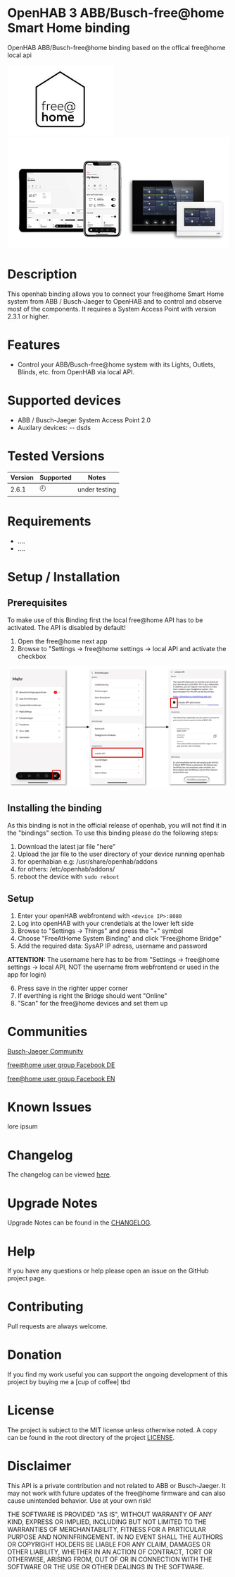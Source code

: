 # OpenHAB 3 ABB/Busch-free@home Smart Home binding
 OpenHAB ABB/Busch-free@home binding based on the offical free@home local api
 
![alt text](https://github.com/jannodeluxe/jannnnoooo/blob/main/free_at_home_logo_1.jpg)
![alt text](https://github.com/jannodeluxe/jannnnoooo/blob/main/abb_freeathome_2_0.png)
# Description
This openhab binding allows you to connect your free@home Smart Home system from ABB / Busch-Jaeger to OpenHAB and to control and observe most of the components. 
It requires a System Access Point with version 2.3.1 or higher.

# Features
* Control your ABB/Busch-free@home system with its Lights, Outlets, Blinds, etc. from OpenHAB via local API.

# Supported devices
- ABB / Busch-Jaeger System Access Point 2.0
- Auxilary devices:
-- dsds

# Tested Versions
|Version|Supported|Notes|
|---|---|---|
|2.6.1|:clock9:|under testing|


# Requirements
* ....
* ....

# Setup / Installation

## Prerequisites
To make use of this Binding first the local free@home API has to be activated. The API is disabled by default!
1. Open the free@home next app
2. Browse to "Settings -> free@home settings -> local API and activate the checkbox

![alt text](https://github.com/jannodeluxe/jannnnoooo/blob/main/freeathome-settingsapi.PNG)


## Installing the binding
As this binding is not in the official release of openhab, you will not find it in the "bindings" section.
To use this binding please do the following steps:
1. Download the latest jar file "here"
2. Upload the jar file to the user directory of your device running openhab
 1. for openhabian e.g: /usr/share/openhab/addons
 2. for others: /etc/openhab/addons/
3. reboot the device with     `sudo reboot`

## Setup
1. Enter your openHAB webfrontend with     `<device IP>:8080`
2. Log into openHAB with your crendetials at the lower left side
3. Browse to "Settings -> Things" and press the "+" symbol
4. Choose "FreeAtHome System Binding" and click "Free@home Bridge"
5. Add the required data: SysAP IP adress, username and password

**ATTENTION:** The username here has to be from "Settings -> free@home settings -> local API, NOT the username from webfrontend or used in the app for login)

6. Press save in the righter upper corner
7. If everthing is right the Bridge should went "Online"
8. "Scan" for the free@home devices and set them up

# Communities
[Busch-Jaeger Community](https://community.busch-jaeger.de/)

[free@home user group Facebook DE](https://www.facebook.com/groups/738242583015188)

[free@home user group Facebook EN](https://www.facebook.com/groups/452502972031360)

# Known Issues
lore ipsum


# Changelog
The changelog can be viewed [here](CHANGELOG.md).


# Upgrade Notes
Upgrade Notes can be found in the [CHANGELOG](CHANGELOG.md).


# Help
If you have any questions or help please open an issue on the GitHub project page.


# Contributing
Pull requests are always welcome.


# Donation
If you find my work useful you can support the ongoing development of this project by buying me a [cup of coffee] tbd


# License
The project is subject to the MIT license unless otherwise noted. A copy can be found in the root directory of the project [LICENSE](LICENSE).


# Disclaimer
This API is a private contribution and not related to ABB or Busch-Jaeger. It may not work with future updates of the free@home firmware and can also cause unintended behavior. Use at your own risk!

THE SOFTWARE IS PROVIDED "AS IS", WITHOUT WARRANTY OF ANY KIND, EXPRESS OR
IMPLIED, INCLUDING BUT NOT LIMITED TO THE WARRANTIES OF MERCHANTABILITY,
FITNESS FOR A PARTICULAR PURPOSE AND NONINFRINGEMENT. IN NO EVENT SHALL THE
AUTHORS OR COPYRIGHT HOLDERS BE LIABLE FOR ANY CLAIM, DAMAGES OR OTHER
LIABILITY, WHETHER IN AN ACTION OF CONTRACT, TORT OR OTHERWISE, ARISING FROM,
OUT OF OR IN CONNECTION WITH THE SOFTWARE OR THE USE OR OTHER DEALINGS IN THE
SOFTWARE.
